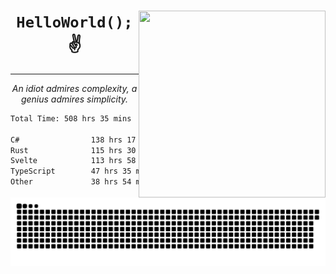 <div text-align="center">
    <img src="https://i.imgur.com/h1q15Kt.gife" align="right" width="299" height="299">
    <h1 align="center"><code>HelloWorld();</code> ✌️</h1>
    <hr>
    <p align="center"><i>An idiot admires complexity, a genius admires simplicity.</i></p>
</div>

<!--START_SECTION:waka-->

```txt
Total Time: 508 hrs 35 mins

C#                138 hrs 17 mins ██████▒░░░░░░░░░░░░░░░░░░   25.26 %
Rust              115 hrs 30 mins █████▒░░░░░░░░░░░░░░░░░░░   21.10 %
Svelte            113 hrs 58 mins █████▒░░░░░░░░░░░░░░░░░░░   20.82 %
TypeScript        47 hrs 35 mins  ██▒░░░░░░░░░░░░░░░░░░░░░░   08.69 %
Other             38 hrs 54 mins  █▓░░░░░░░░░░░░░░░░░░░░░░░   07.11 %
```

<!--END_SECTION:waka-->

<picture>
  <source media="(prefers-color-scheme: dark)" srcset="https://raw.githubusercontent.com/Somfic/Somfic/main/github-contribution-grid-snake-dark.svg">
  <source media="(prefers-color-scheme: light)" srcset="https://raw.githubusercontent.com/Somfic/Somfic/main/github-contribution-grid-snake.svg">
  <img alt="github contribution grid snake animation" src="https://raw.githubusercontent.com/Somfic/Somfic/main/github-contribution-grid-snake.svg">
</picture>
